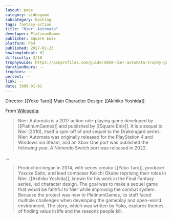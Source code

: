 ```yaml
---
layout: page
category: videogame
subcategory: backlog
tags: fantasy-action
title: "Nier: Automata"
developer: PlatinumGames
publisher: Square Enix
platform: PS4
published: 2017-02-23
howlongtobeat: 62
difficulty: 3/10
trophyGuide: https://psnprofiles.com/guide/5884-nier-automata-trophy-guide
durationHours: --
trophies: --
percent: --
link: --
date: 1999-01-01
---
```


Director: [[Yoko Taro]]
Main Character Design: [[Akihiko Yoshida]]

From [Wikipedia](https://en.wikipedia.org/wiki/Nier:_Automata):

> Nier: Automata is a 2017 action role-playing game developed by [[PlatinumGames]] and published by [[Square Enix]]. It is a sequel to Nier (2010), itself a spin-off of and sequel to the Drakengard series. Nier: Automata was originally released for the PlayStation 4 and Windows via Steam, and an Xbox One port was published the following year. A Nintendo Switch port was released in 2022.

…

> Production began in 2014, with series creator [[Yoko Taro]], producer Yosuke Saito, and lead composer Keiichi Okabe reprising their roles in Nier. [[Akihiko Yoshida]], known for his work in the Final Fantasy series, led character design. The goal was to make a sequel game that would be faithful to Nier while improving the combat system. Because the project was new to PlatinumGames, its staff faced multiple challenges when developing the gameplay and open-world environment. The story, which was written by Yoko, explores themes of finding value in life and the reasons people kill.
